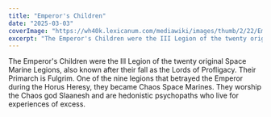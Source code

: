```yaml
---
title: "Emperor's Children"
date: "2025-03-03"
coverImage: "https://wh40k.lexicanum.com/mediawiki/images/thumb/2/22/Emperorschildren.png/200px-Emperorschildren.png"
excerpt: "The Emperor's Children were the III Legion of the twenty original Space Marine Legions, also known after their fall as the Lords of Profligacy."
---
```


The Emperor's Children were the III Legion of the twenty original Space Marine Legions, also known after their fall as the Lords of Profligacy. Their Primarch is Fulgrim. One of the nine legions that betrayed the Emperor during the Horus Heresy, they became Chaos Space Marines. They worship the Chaos god Slaanesh and are hedonistic psychopaths who live for experiences of excess.
